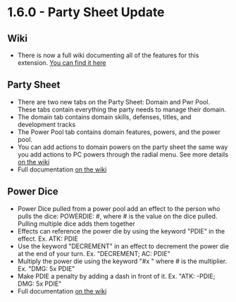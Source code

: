 # 1.6.0 - Party Sheet Update

## Wiki

* There is now a full wiki documenting all of the features for this extension. [You can find it here](https://github.com/Gtaray/FG_KingdomsAndWarfare/wiki)

## Party Sheet

* There are two new tabs on the Party Sheet: Domain and Pwr Pool. These tabs contain everything the party needs to manage their domain.
* The domain tab contains domain skills, defenses, titles, and development tracks
* The Power Pool tab contains domain features, powers, and the power pool.
* You can add actions to domain powers on the party sheet the same way you add actions to PC powers through the radial menu. See more details [on the wiki](https://github.com/Gtaray/FG_KingdomsAndWarfare/wiki/Domain-Powers)
* Full documentation [on the wiki](https://github.com/Gtaray/FG_KingdomsAndWarfare/wiki/Party-Sheet)

## Power Dice

* Power Dice pulled from a power pool add an effect to the person who pulls the dice: POWERDIE: #, where # is the value on the dice pulled. Pulling multiple dice adds them together
* Effects can reference the power die by using the keyword "PDIE" in the effect. Ex. ATK: PDIE
* Use the keyword "DECREMENT" in an effect to decrement the power die at the end of your turn. Ex. "DECREMENT; AC: PDIE"
* Multiply the power die using the keyword "#x " where # is the multiplier. Ex. "DMG: 5x PDIE"
* Make PDIE a penalty by adding a dash in front of it. Ex. "ATK: -PDIE; DMG: 5x PDIE"
* Full documentation [on the wiki](https://github.com/Gtaray/FG_KingdomsAndWarfare/wiki/Using-Power-Dice)
